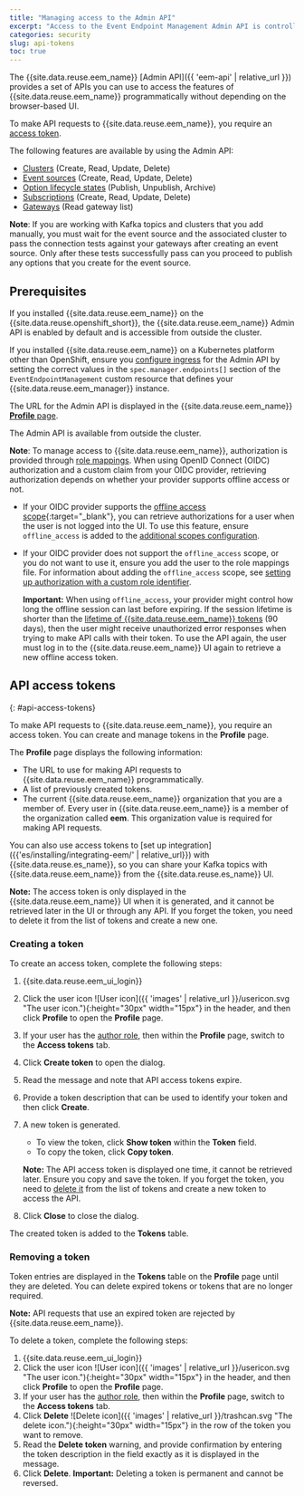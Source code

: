 ```yaml
---
title: "Managing access to the Admin API"
excerpt: "Access to the Event Endpoint Management Admin API is controlled by access tokens. Find out how to create and manage tokens that provide access to your Event Endpoint Management deployment and features from other systems."
categories: security
slug: api-tokens
toc: true
---
```


The {{site.data.reuse.eem_name}} [Admin API]({{ 'eem-api' | relative_url }}) provides a set of APIs you can use to access the features of {{site.data.reuse.eem_name}} programmatically without depending on the browser-based UI.

To make API requests to {{site.data.reuse.eem_name}}, you require an [access token](#api-access-tokens).

The following features are available by using the Admin API:

- [Clusters](../../administering/managing-clusters) (Create, Read, Update, Delete)
- [Event sources](../../describe/adding-topics) (Create, Read, Update, Delete)
- [Option lifecycle states](../../describe/managing-options#option-lifecycle-states) (Publish, Unpublish, Archive)
- [Subscriptions](../../subscribe/managing-subscriptions/) (Create, Read, Update, Delete)
- [Gateways](../../administering/managing-gateways) (Read gateway list)

**Note**: If you are working with Kafka topics and clusters that you add manually, you must wait for the event source and the associated cluster to pass the connection tests against your gateways after creating an event source. Only after these tests successfully pass can you proceed to publish any options that you create for the event source.

## Prerequisites

If you installed {{site.data.reuse.eem_name}} on the {{site.data.reuse.openshift_short}}, the {{site.data.reuse.eem_name}} Admin API is enabled by default and is accessible from outside the cluster.

If you installed {{site.data.reuse.eem_name}} on a Kubernetes platform other than OpenShift, ensure you [configure ingress](../../installing/configuring/#configuring-ingress) for the Admin API by setting the correct values in the `spec.manager.endpoints[]` section of the `EventEndpointManagement` custom resource that defines your {{site.data.reuse.eem_manager}} instance.

The URL for the Admin API is displayed in the {{site.data.reuse.eem_name}} [**Profile** page](#api-access-tokens).

The Admin API is available from outside the cluster.

**Note**: To manage access to {{site.data.reuse.eem_name}}, authorization is provided through [role mappings](../user-roles/). When using OpenID Connect (OIDC) authorization and a custom claim from your OIDC provider, retrieving authorization depends on whether your provider supports offline access or not.
- If your OIDC provider supports the [offline access scope](https://openid.net/specs/openid-connect-core-1_0.html#OfflineAccess){:target="_blank"}, you can retrieve authorizations for a user when the user is not logged into the UI. To use this feature, ensure `offline_access` is added to the  [additional scopes configuration](../../reference/api-reference/#resource-oidcconfig).
- If your OIDC provider does not support the `offline_access` scope, or you do not want to use it, ensure you add the user to the role mappings file. For information about adding the `offline_access` scope, see [setting up authorization with a custom role identifier](../managing-access/#setting-up-oidc-based-authorization-with-a-custom-role-identifier).

  **Important:** When using `offline_access`, your provider might control how long the offline session can last before expiring. If the session lifetime is shorter than the [lifetime of {{site.data.reuse.eem_name}} tokens](#creating-a-token) (90 days), then the user might receive unauthorized error responses when trying to make API calls with their token. To use the API again, the user must log in to the {{site.data.reuse.eem_name}} UI again to retrieve a new offline access token.

## API access tokens
{: #api-access-tokens}

To make API requests to {{site.data.reuse.eem_name}}, you require an access token. You can create and manage tokens in the **Profile** page.

The **Profile** page displays the following information:

- The URL to use for making API requests to {{site.data.reuse.eem_name}} programmatically.
- A list of previously created tokens.
- The current {{site.data.reuse.eem_name}} organization that you are a member of. Every user in {{site.data.reuse.eem_name}} is a member of the organization called **eem**. This organization value is required for making API requests.

You can also use access tokens to [set up integration]({{'es/installing/integrating-eem/' | relative_url}}) with {{site.data.reuse.es_name}}, so you can share your Kafka topics with {{site.data.reuse.eem_name}} from the {{site.data.reuse.es_name}} UI.

**Note:** The access token is only displayed in the {{site.data.reuse.eem_name}} UI when it is generated, and it cannot be retrieved later in the UI or through any API. If you forget the token, you need to delete it from the list of tokens and create a new one.

### Creating a token

To create an access token, complete the following steps:

1. {{site.data.reuse.eem_ui_login}}
2. Click the user icon ![User icon]({{ 'images' | relative_url }}/usericon.svg "The user icon."){:height="30px" width="15px"} in the header, and then click **Profile** to open the **Profile** page.
3. If your user has the [author role](../../security/user-roles), then within the **Profile** page, switch to the **Access tokens** tab.
4. Click **Create token** to open the dialog.
5. Read the message and note that API access tokens expire.
6. Provide a token description that can be used to identify your token and then click **Create**.
7. A new token is generated.

   - To view the token, click **Show token** within the **Token** field.
   - To copy the token, click **Copy token**.

   **Note:** The API access token is displayed one time, it cannot be retrieved later. Ensure you copy and save the token. If you forget the token, you need to [delete it](#removing-an-api-token) from the list of tokens and create a new token to access the API.

8. Click **Close** to close the dialog.

The created token is added to the **Tokens** table.

### Removing a token

Token entries are displayed in the **Tokens** table on the **Profile** page until they are deleted. You can delete expired tokens or tokens that are no longer required. 

**Note:** API requests that use an expired token are rejected by {{site.data.reuse.eem_name}}.

To delete a token, complete the following steps:

1. {{site.data.reuse.eem_ui_login}}
2. Click the user icon ![User icon]({{ 'images' | relative_url }}/usericon.svg "The user icon."){:height="30px" width="15px"} in the header, and then click **Profile** to open the **Profile** page.
3. If your user has the [author role](../../security/user-roles), then within the **Profile** page, switch to the **Access tokens** tab.
3. Click **Delete** ![Delete icon]({{ 'images' | relative_url }}/trashcan.svg "The delete icon."){:height="30px" width="15px"} in the row of the token you want to remove.
4. Read the **Delete token** warning, and provide confirmation by entering the token description in the field exactly as it is displayed in the message.
5. Click **Delete**.
   **Important:** Deleting a token is permanent and cannot be reversed.
